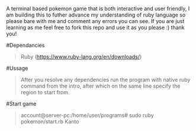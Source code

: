 A terminal based pokemon game that is both interactive and user friendly, I am building this to futher advance my understanding of ruby language so please bare with me and comment any errors you can see. If you are just learning as me feel free to fork this repo and use it as you please :) thank you!

#Dependancies
> Ruby (https://www.ruby-lang.org/en/downloads/)

#Ussage
> After you resolve any dependencies run the program with native ruby command from the intro, after which on the same line  specify the region to start from.

#Start game
> account@server-pc:/home/user/programs# sudo ruby pokemon/start.rb Kanto
